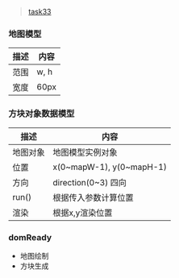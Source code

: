 >[task33](http://ife.baidu.com/task/detail?taskId=33)  

### 地图模型
描述 | 内容
--- | ---
范围 | w, h
宽度 | 60px

### 方块对象数据模型
描述 | 内容
--- | ---
地图对象 | 地图模型实例对象
位置 | x(0~mapW-1), y(0~mapH-1)  
方向 | direction(0~3) 四向
run() | 根据传入参数计算位置
渲染 | 根据x,y渲染位置 

### domReady
+ 地图绘制
+ 方块生成